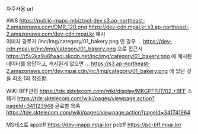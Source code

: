 자주사용 url

AWS
https://public-maps-mbiztool-dev.s3.ap-northeast-2.amazonaws.com/DMR_120.png
https://dev-cdn.mpai.kr.s3.ap-northeast-2.amazonaws.com/dev-cdn.mpai.kr
예시	
이미지 경로가 /inc/img/category/01_bakery.png 인 경우 ...
https://dev-cdn.mpai.kr/inc/img/category/01_bakery.png 으로 접근시
https://r5v2kz9u6fwaoi.skcdn.net/inc/img/category/01_bakery.png 에 캐시된 데이터를 응답하고,  캐시된게 없으면 ...
https://s3.ap-northeast-2.amazonaws.com/dev.mpai.cdn/inc/img/category/01_bakery.png 에 있던 것을 최초 1회 참조함.



WIKI
BFF관련
https://tde.sktelecom.com/wiki/display/MKGPFPJT/02.+BFF
스웨거
https://tde.sktelecom.com/wiki/pages/viewpage.action?pageId=341123948
글로벌 목록
https://tde.sktelecom.com/wiki/pages/viewpage.action?pageId=341741964



MS테스트
appbff
https://dev-mapp.mpai.kr/
pcbff
https://pc-bff.mpai.kr/